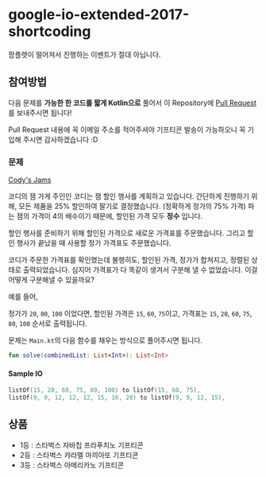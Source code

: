 # google-io-extended-2017-shortcoding

팜플렛이 떨어져서 진행하는 이벤트가 절대 아닙니다.

## 참여방법

다음 문제를 **가능한 한 코드를 짧게 Kotlin으로** 풀어서 이 Repository에 [Pull Request](https://github.com/Rainist/google-io-extended-2017-shortcoding/pulls)를 보내주시면 됩니다!

Pull Request 내용에 꼭 이메일 주소를 적어주셔야 기프티콘 발송이 가능하오니 꼭 기입해 주시면 감사하겠습니다 :D

### 문제

[Cody's Jams](https://code.google.com/codejam/contest/8274486/dashboard)

코디의 잼 가게 주인인 코디는 잼 할인 행사를 계획하고 있습니다. 간단하게 진행하기 위해, 모든 제품을 25% 할인하여 팔기로 결정했습니다. (정확하게 정가의 75% 가격) 파는 잼의 가격이 4의 배수이기 때문에, 할인된 가격 모두 **정수** 입니다.

할인 행사를 준비하기 위해 할인된 가격으로 새로운 가격표를 주문했습니다. 그리고 할인 행사가 끝났을 때 사용할 정가 가격표도 주문했습니다.

코디가 주문한 가격표를 확인했는데 불행히도, 할인된 가격, 정가가 합쳐지고, 정렬된 상태로 출력되었습니다. 심지어 가격표가 다 똑같이 생겨서 구분해 낼 수 없었습니다. 이걸 어떻게 구분해낼 수 있을까요?

예를 들어,

정가가 `20`, `80`, `100` 이었다면, 할인된 가격은 `15`, `60`, `75`이고, 가격표는 `15`, `20`, `60`, `75`, `80`, `100` 순서로 출력됩니다.

문제는 `Main.kt`의 다음 함수를 채우는 방식으로 풀어주시면 됩니다.

```kotlin
fun solve(combinedList: List<Int>): List<Int>
```

#### Sample IO
```kotlin
listOf(15, 20, 60, 75, 80, 100) to listOf(15, 60, 75),
listOf(9, 9, 12, 12, 12, 15, 16, 20) to listOf(9, 9, 12, 15),
```

## 상품

- 1등 : 스타벅스 자바칩 프라푸치노 기프티콘
- 2등 : 스타벅스 캬라멜 마끼아또 기프티콘
- 3등 : 스타벅스 아메리카노 기프티콘
